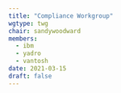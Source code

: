 ```yaml
---
title: "Compliance Workgroup"
wgtype: twg
chair: sandywoodward
members:
  - ibm
  - yadro
  - vantosh
date: 2021-03-15
draft: false
---
```


